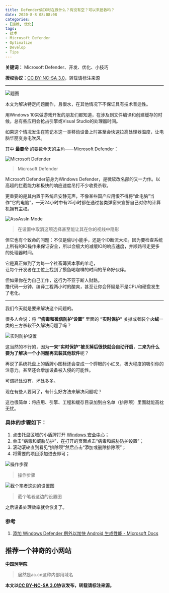 ```yaml
---
title: Defender偷IO时在做什么？有没有空？可以来拯救吗？
date: 2020-8-8 08:08:08
categories:
- [运维, 优化]
tags:
- 技术
- Microsoft Defender
- Optimalize
- Develop
- Tips
---
```


**关键词：** Microsoft Defender、开发、优化、小技巧

**授权协议：**[CC BY-NC-SA 3.0](http://creativecommons.org/licenses/by-nc-sa/3.0/)，转载请标注来源

----

![题图](banner.jpg)

本文为解决特定问题而作，且很水，在其他情况下不保证具有技术普适性。

用Windows 10来做游戏开发的朋友们都知道，在涉及到文件编译和创建缓存的时候，总有些应用会抢占引擎或Visual Studio的处理器时间。

如果这个情况发生在笔记本这一类移动设备上时甚至会快速拉高处理器温度，让电脑华丽变身电吹风。

其中 **最要命** 的要数今天的主角——Microsoft Defender：

![Microsoft Defender](ms-defender.png)
>Microsoft Defender

Microsoft Defender前身为Windows Defender，是微软改名部的又一力作。以高超的拦截能力和极快的响应速度吊打不少收费杀软。

更重要的是其内置于系统且安静无声，不像某些国产应用恨不得将“此电脑”当作“它的电脑”，一天24小时中有25小时都在通过各类弹窗来宣誓自己对你的计算机拥有主权。

![AssAssIn Mode](defender-AssAssIn.png)
>在设置中取消这项选择甚至能让其在你的视线中隐形

但它也有个致命的问题：不仅是偷U小能手，还是个IO断流大坝。因为要检查系统上所有的IO操作来保证安全，所以会极大的减缓IO的响应速度，并顺路带走更多的处理器时间。

它是真正做到了为每一个社畜薅资本家的羊毛，</br>
让每个开发者在工位上找到了摸鱼喝咖啡的时间的革命好伙伴。

但如果你在为自己工作，这行为不亚于断人财路。</br>
撸代码一分钟，编译工程两小时的酸爽，甚至让你会怀疑是不是CPU和硬盘发生了老化。

----

我们今天就是要来解决这个问题的。

很多人会说：将 **“‘病毒和微信防护’设置”** 里面的 **“实时保护”** 关掉或者装个**火绒**一类的三方杀软不久解决问题了吗？

![实时防护设置](Realtime-Protect.png)

这当然的不行的，因为**一来“实时保护”被关掉后很快就会自动开启**，**二来为什么要为了解决一个小问题再去装其他软件**呢？

再说了系统托盘上的盾牌小图标还会变成一个碍眼的小红叉，极大程度的吸引你的注意力。甚至还会增加设备被入侵的可能性。

可谓好处没有，坏处多多。

现在有些人要问了，有什么好方法来解决问题呢？

这也很简单：将应用、引擎、工程和缓存目录加到白名单（排除项）里面就能高枕无忧。

### 具体的步骤如下：

1. 点击托盘区域的小盾牌打开 [Windows 安全中心](windowsdefender://)；
2. 单击“病毒和威胁防护”，在打开的页面点击“病毒和威胁防护设置”；
3. 滚动滚轮直到看见“排除项”然后点击“添加或删除排除项”；
4. 将需要的项目添加进去即可；

![操作步骤](Way-to-do.png)
>操作步骤

![截个笔者这边的设置图](My-Defender-Setting.png)
>截个笔者这边的设置图

之后设备处理效率就会恢复了。

### 参考

1. [添加 Windows Defender 例外以加快 Android 生成性能 - Microsoft Docs](https://docs.microsoft.com/zh-cn/windows/android/defender-settings)

## 推荐一个神奇的小网站

**[中国珂学院](https://www.chtholly.ac.cn/)**

>居然是ac.cn这种内部用域名

**本文以[CC BY-NC-SA 3.0](https://creativecommons.org/licenses/by-nc-sa/3.0/)协议发布，转载请标注来源。**